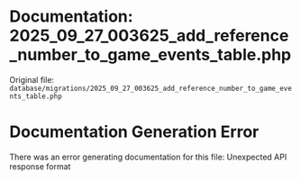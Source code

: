 # Documentation: 2025_09_27_003625_add_reference_number_to_game_events_table.php

Original file: `database/migrations/2025_09_27_003625_add_reference_number_to_game_events_table.php`

# Documentation Generation Error

There was an error generating documentation for this file: Unexpected API response format